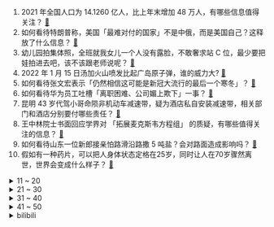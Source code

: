 1. 2021 年全国人口为 14.1260 亿人，比上年末增加 48 万人，有哪些信息值得关注？ [:link:](https://www.zhihu.com/question/511928031)
2. 如何看待特朗普称，美国「最难对付的国家」不是中俄，而是美国自己？这释放了什么信息？ [:link:](https://www.zhihu.com/question/512041228)
3. 幼儿园拍集体照，全班就我女儿一个人没有露脸，不敢奢求站 C 位，最少要把娃拍进去吧，该不该跟老师说呢？ [:link:](https://www.zhihu.com/question/511054634)
4. 2022 年 1 月 15 日汤加火山喷发比起广岛原子弹，谁的威力大? [:link:](https://www.zhihu.com/question/511786643)
5. 如何看待张文宏表示「仍然相信这可能是新冠大流行的最后一个寒冬」？ [:link:](https://www.zhihu.com/question/511782819)
6. 如何看待华为员工吐槽「离职困难、公司媚上欺下」一事？ [:link:](https://www.zhihu.com/question/511038722)
7. 昆明 43 岁代驾小哥命陨非机动车减速带，疑为酒店私自安装减速带，相关部门和酒店分别要付哪些责任？ [:link:](https://www.zhihu.com/question/511945221)
8. 王中林院士书面回应学界对 「拓展麦克斯韦方程组」 的质疑，有哪些值得关注的信息？ [:link:](https://www.zhihu.com/question/512031340)
9. 如何看待山东一位新郎接亲怕路滑沿路撒 5 吨盐？会对路面造成影响吗？ [:link:](https://www.zhihu.com/question/511460904)
10. 假如有一种药片，可以把人身体状态定格在25岁，同时让人在70岁骤然离世，世界会变成什么样子？ [:link:](https://www.zhihu.com/question/511995224)
<details>
<summary>11 ~ 20</summary>

11. 成都一大学被曝辅导员强奸女学生，校方回应给予开除处分，如何避免类似校园事件发生？ [:link:](https://www.zhihu.com/question/511947211)
12. 经理威胁讨薪民工「你玩得过中建二局吗」，事后致歉「没控制好情绪」，如何看待这一事件？怎样正确讨薪维权？ [:link:](https://www.zhihu.com/question/512001926)
13. 从小被灌输家里穷，需要好好学习，只有学习好才是唯一的出路，却只考了大专，将以什么态度对待以后的生活？ [:link:](https://www.zhihu.com/question/512005199)
14. 你知道哪些有用的情话文案？ [:link:](https://www.zhihu.com/question/508319811)
15. 吴国盛所谓「中国自古就没有科学/数理科学」，却说「西方自古就有科学」，这是学术界共识吗？ [:link:](https://www.zhihu.com/question/313617966)
16. 2022年初为什么游戏本集体大幅降价？ [:link:](https://www.zhihu.com/question/511443875)
17. 为什么猫咪会吐一段舌头？ [:link:](https://www.zhihu.com/question/37521857)
18. 小米 12 会成为新的小米 6 钉子户吗？ [:link:](https://www.zhihu.com/question/511159970)
19. 2021 年中国 GDP 突破 110 万亿元，比上年增长 8.1% ，有哪些信息值得关注？ [:link:](https://www.zhihu.com/question/511925311)
20. 如何看待社区工作人员回应袁咏仪做防疫志愿者，称「她很低调，感谢她」？给娱乐圈起了哪些模范作用？ [:link:](https://www.zhihu.com/question/511880923)
</details>
<details>
<summary>21 ~ 30</summary>

21. 2020 年中国「一人户」家庭数量超 1.25 亿，为何规模如此庞大？将为经济社会带来哪些影响？ [:link:](https://www.zhihu.com/question/511539730)
22. 媒体称广州男子在汤加失联两天，海啸来临前把微信里的钱转给妻子，目前当地救援情况如何？有哪些援助方式？ [:link:](https://www.zhihu.com/question/511974919)
23. 理想汽车 CEO 李想炮轰团车造车，称「刷新了创业者底线」，到底发生了什么？你认可李想的说法吗？ [:link:](https://www.zhihu.com/question/511925231)
24. 应不应该为出嫁的女儿装修一间卧室？ [:link:](https://www.zhihu.com/question/487520820)
25. 为什么一些哺乳动物，比如猫狗喜欢被摸头，人类却不喜欢？ [:link:](https://www.zhihu.com/question/511263880)
26. 和公司签了入职须知，然后用了公司 4 元钱，公司告我赔偿 10 万元怎么办？ [:link:](https://www.zhihu.com/question/509048767)
27. 中伊启动 25 年全面合作协议，伊朗驻华大使称「两国关系现在非常好」，有哪些信息值得关注？ [:link:](https://www.zhihu.com/question/511842740)
28. 2022 LPL 春季赛RNG 2:0 TT，如何评价这场比赛？ [:link:](https://www.zhihu.com/question/511993639)
29. 怎么放弃一个很喜欢很爱的人？ [:link:](https://www.zhihu.com/question/510250861)
30. 荣耀 CEO 赵明谈手机行业「内卷」称「把苹果卷下来才是本事」，可能性多大？国内手机厂商有多「卷」？ [:link:](https://www.zhihu.com/question/511307824)
</details>
<details>
<summary>31 ~ 40</summary>

31. 高知老人带娃是什么体验？ [:link:](https://www.zhihu.com/question/510311817)
32. 有没有让你觉得很浪漫的文案呢？ [:link:](https://www.zhihu.com/question/504989606)
33. 你们会谈没有结果的恋爱吗？ [:link:](https://www.zhihu.com/question/509619619)
34. 芜湖一猫舍店主被抓伤后反复将猫摔地上，官方回应「因熬夜较多，力大没控制住」，还有哪些信息值得关注？ [:link:](https://www.zhihu.com/question/511136893)
35. 如何用魂天帝的视角写《斗破苍穹》？ [:link:](https://www.zhihu.com/question/502897415)
36. 北京 1 月 15 日新增病例溯源结果公布，与北美和新加坡毒株相似度较高，有哪些信息可以关注？ [:link:](https://www.zhihu.com/question/511951357)
37. 给女朋友买什么新年礼物比较好呢？ [:link:](https://www.zhihu.com/question/440348637)
38. 2021 年中国进出口规模首次突破 6 万亿美元关口，这一数字意味着什么？ [:link:](https://www.zhihu.com/question/511466885)
39. 有没有隔着衣服都可以闻到香味的沐浴露？ [:link:](https://www.zhihu.com/question/425652370)
40. 大公司为什么无法轻松使用更新的c++版本？ [:link:](https://www.zhihu.com/question/509541648)
</details>
<details>
<summary>41 ~ 50</summary>

41. 情侣之间没话说了怎么办呢？ [:link:](https://www.zhihu.com/question/348132267)
42. 上班压力太大，每天进办公室会有惶恐的感觉，感觉好压抑，怀疑自己能力不够，又怀疑工作太难，要不要离职？ [:link:](https://www.zhihu.com/question/508859164)
43. 互联网 35~40 岁的一线研发人员，对于此岗位的核心竞争力是什么？ [:link:](https://www.zhihu.com/question/508452236)
44. 如何看待游戏《原神》申鹤首日流水国内创新低，国外创新高？ [:link:](https://www.zhihu.com/question/510259719)
45. 置办年货堪称年终大考，有什么实用的数码产品值得推荐？ [:link:](https://www.zhihu.com/question/511867439)
46. 为什么《开端》中李诗情是循环的开端？ [:link:](https://www.zhihu.com/question/511648527)
47. 如果有一天不用上班了，你会比现在快乐吗？ [:link:](https://www.zhihu.com/question/511477649)
48. 2022 CES 展上 Alienware 外星人亮相的新品透露了哪些信息？ [:link:](https://www.zhihu.com/question/510163763)
49. 张鑫旭称前端工程师应该为用户体验负责，对此你怎么看？ [:link:](https://www.zhihu.com/question/506366097)
50. 怎么能够确定世界上没有两片相同的雪花？ [:link:](https://www.zhihu.com/question/510608812)
</details><details>
<summary>bilibili</summary>

1. 【MCx原神】《年度巨制！方块上的提瓦特》（一） [:link:](//www.bilibili.com/video/BV1TS4y1f7av)
2. 大广东请求出战！《原神》x 曾小敏「神女劈观」真.粤剧版 [:link:](//www.bilibili.com/video/BV1RF411v7Hp)
3. 便宜保温杯有毒？33元和258元的保温杯有什么区别？【老爸评测】 [:link:](//www.bilibili.com/video/BV1xR4y1M7mu)
4. （这也能解说？！）深圳街头综合格斗！武德高尚，以武会友！ [:link:](//www.bilibili.com/video/BV1VS4y1f7iG)
5. 《奇怪的客人》 [:link:](//www.bilibili.com/video/BV16u41127xC)
6. 全网最强探店！扫黄现场惊现报警器！ [:link:](//www.bilibili.com/video/BV1w3411Y7Gi)
7. 平常的视频都是笑着飙泪，这次的视频是感动到飙泪 [:link:](//www.bilibili.com/video/BV1UP4y1j7Ds)
8. 这叫爆辣炒米粉？隔壁客人拔腿自己炒了一盘！《鸠占鹊巢4》 [:link:](//www.bilibili.com/video/BV1CS4y1j7Qi)
9. 筹备600天，我们拍了全网最还原「Saber」 Cosplay [:link:](//www.bilibili.com/video/BV1qL411c7CS)
10. 龙 虾 天 花 板 [:link:](//www.bilibili.com/video/BV1bT4y1m7M3)
<details>
<summary>11 ~ 20</summary>

11. 老板：遇到你是我的霉气 [:link:](//www.bilibili.com/video/BV1CL4y1b76Y)
12. 史上最弱？史上最乐！2022年一月新番吐槽 [:link:](//www.bilibili.com/video/BV1kq4y1A7C4)
13. 当我用女声在鬼屋扮演特级教师 [:link:](//www.bilibili.com/video/BV1JT4y117zk)
14. 就喜欢老爸和老弟从骨子里散发的自信 [:link:](//www.bilibili.com/video/BV1aa411B7sG)
15. 在广东烧烤的崩溃瞬间 [:link:](//www.bilibili.com/video/BV1iL411c7Ww)
16. 胖   舞 [:link:](//www.bilibili.com/video/BV1e3411a7uD)
17. 《明日方舟》SideStory「将进酒」活动先导PV [:link:](//www.bilibili.com/video/BV1SR4y1g7Br)
18. 美食up主：这道菜好闻好吃又好看，我不允许它失传！ [:link:](//www.bilibili.com/video/BV1eY411h7kq)
19. 全村人开饭了，吃一条50斤的巨大石斑鱼，场面非常壮观 [:link:](//www.bilibili.com/video/BV19S4y1j7iX)
20. 维修了三次的mateX2，荣哥会翻车吗？ [:link:](//www.bilibili.com/video/BV19T4y117EY)
</details>
<details>
<summary>21 ~ 30</summary>

21. “有的人天生就是主角” [:link:](//www.bilibili.com/video/BV1ML411c7Mz)
22. 假如员工都比老板有钱 [:link:](//www.bilibili.com/video/BV15m4y1D7R8)
23. 开播三天火遍全网，全体网友疯狂脑暴！详解国产剧《开端》第一期 [:link:](//www.bilibili.com/video/BV1y34y1B7q9)
24. 你也想起舞吗？ [:link:](//www.bilibili.com/video/BV18b4y1J7en)
25. 我十分感动，然后笑出了声 [:link:](//www.bilibili.com/video/BV1u34y1i7tw)
26. 一分钟变黑客，过年装X必备humble bundle！ [:link:](//www.bilibili.com/video/BV1NL411572B)
27. 死亡黄昏生存 EP1 冰天雪地没活路 [:link:](//www.bilibili.com/video/BV1XS4y1j74r)
28. 未来的父母吵架 [:link:](//www.bilibili.com/video/BV1Tq4y117rA)
29. 【散人】国产民俗恐怖《纸嫁衣3》 终须还了鸳鸯债（完结共5P） [:link:](//www.bilibili.com/video/BV1AS4y1j7o9)
30. 就离谱......哪个鬼才教你这么剪的？ [:link:](//www.bilibili.com/video/BV17T4y117xS)
</details>
<details>
<summary>31 ~ 40</summary>

31. 以前的记忆 [:link:](//www.bilibili.com/video/BV1uS4y1f77B)
32. 【医学博士】每天一杯奶茶会怎样？I 如何科学控糖？ [:link:](//www.bilibili.com/video/BV1S44y157pW)
33. 这是什么兼职啊啊啊啊啊啊 [:link:](//www.bilibili.com/video/BV1Cq4y1k7zt)
34. 戏中人间——《原神》云堇创作的幕后 [:link:](//www.bilibili.com/video/BV1xL411c7wn)
35. 【罗翔】冒充部落酋长算招摇撞骗吗？读评论#13 [:link:](//www.bilibili.com/video/BV15S4y1f73y)
36. 留下来的花，有百般开法【Inmost】 [:link:](//www.bilibili.com/video/BV1sZ4y1f7TC)
37. 申鹤：别唱了旅行者羞死人了啊啊啊！！！ [:link:](//www.bilibili.com/video/BV1Dm4y1U7G8)
38. 云堇任务显示旅行者竟然是渣男！【原神二次元梗03】 [:link:](//www.bilibili.com/video/BV1RT4y11729)
39. 《雪中悍刀行》大结局！差评是这届观众不行？ [:link:](//www.bilibili.com/video/BV1A44y1L7LK)
40. 林冲上线！花和尚倒拔垂杨柳！《水浒传》P4（林冲登场） [:link:](//www.bilibili.com/video/BV1Vb4y1J7Z6)
</details>
<details>
<summary>41 ~ 50</summary>

41. 难吃到给小文哥打电话！号称排名第一海鲜火锅，胖猩猩吃到自我怀疑【凭啥这么贵ep36-高兴一锅】 [:link:](//www.bilibili.com/video/BV1m3411a7ES)
42. 柯南中一共死了多少人？【史上最详细数据统计 1994年-2021年】 [:link:](//www.bilibili.com/video/BV1rq4y1k7SH)
43. 【原神】国家队请求出战！一级唢呐演奏员吹《神女劈观》，神复刻超还原！ [:link:](//www.bilibili.com/video/BV1Pq4y117Ms)
44. 《还 钱》 [:link:](//www.bilibili.com/video/BV1Lb4y1H7u2)
45. 和室友一起住在村里是什么体验？？ [:link:](//www.bilibili.com/video/BV1EL4y1475H)
46. 【法国街头｜古筝 孤勇者】谁说站在光里的才算英雄 [:link:](//www.bilibili.com/video/BV1iZ4y1f7g6)
47. 邻家女孩的自由式，这种风格我爱了 [:link:](//www.bilibili.com/video/BV1iS4y1f7t9)
48. “每天一遍，送去药检！！！” [:link:](//www.bilibili.com/video/BV14Z4y1f7UA)
49. 《纸嫁衣3鸳鸯债》主题曲《鸳鸯债》 [:link:](//www.bilibili.com/video/BV1VP4y177aB)
50. “抬手臣妾，落手哀家” [:link:](//www.bilibili.com/video/BV1ir4y1Y7GR)
</details>
<details>
<summary>51 ~ 60</summary>

51. 【开端|海底】当他递出卫生巾时我直接泪崩/世间苦痛万般，唯有人心温暖如火 [:link:](//www.bilibili.com/video/BV1fS4y1Z74K)
52. 【全球首通】观赏谱巨雪花灾难终于一遍过了 [:link:](//www.bilibili.com/video/BV1Ya411q7P3)
53. 督哥来了！立案查处山姆会员店 [:link:](//www.bilibili.com/video/BV1eR4y1g7GC)
54. 刚！目光所至，皆为华夏！ [:link:](//www.bilibili.com/video/BV1Ea411B7bC)
55. 不想接电话！ [:link:](//www.bilibili.com/video/BV1KL4y1b7eJ)
56. 想拥有这样一张嘴 [:link:](//www.bilibili.com/video/BV1bL4y147GG)
57. 心痛！禾木小狐狸毛茸茸的大尾巴不见了 [:link:](//www.bilibili.com/video/BV1oS4y1j7e4)
58. 我不允许有人没看过这辆车的视频 [:link:](//www.bilibili.com/video/BV1oP4y1j7DC)
59. 婚前必谈15问，谈不拢别结婚，三观一致的落地【麻辣情医吴迪】 [:link:](//www.bilibili.com/video/BV1LY411h7aK)
60. POV:身高2米16的人是怎么生活的？ 第一人称视角沉浸式体验 [:link:](//www.bilibili.com/video/BV12b4y1H7Dv)
</details>
<details>
<summary>61 ~ 70</summary>

61. 家人们，你们猜他俩谁喝洗脚水！ [:link:](//www.bilibili.com/video/BV1xq4y1A7rA)
62. 【完结合集】一口气看完170年的乱世南北朝 [:link:](//www.bilibili.com/video/BV1w3411v7jd)
63. 正式预告！—2022原神新春会 [:link:](//www.bilibili.com/video/BV1Bq4y1A789)
64. 翻出25年前的录像带，我以前居然长这样？ [:link:](//www.bilibili.com/video/BV1xa411B7Qo)
65. 疲 [:link:](//www.bilibili.com/video/BV1ZF411v7Nz)
66. 谁 说 污 泥 满 身 不 算 英 雄 ！ [:link:](//www.bilibili.com/video/BV13S4y1f78X)
67. 【人间地狱】中德对抗赛解说！中国玩家完美化解德国空降战术！（上） [:link:](//www.bilibili.com/video/BV1ir4y1Y74h)
68. 轻松举起四百斤城门，六十多岁还驾车周游列国，孔子真的很弱吗？ [:link:](//www.bilibili.com/video/BV1wa411B75G)
69. 【羊巴鲁】黑 客 帝 国 [:link:](//www.bilibili.com/video/BV1pY411h72U)
70. 曝 光 up 主 潜 规 则 ！！！ [:link:](//www.bilibili.com/video/BV1zP4y1j7QW)
</details>
<details>
<summary>71 ~ 80</summary>

71. 干净又卫生！在游戏中做菜【木筏求生#7】 [:link:](//www.bilibili.com/video/BV1MS4y177Fq)
72. “许嵩，你要当原告是吧！” [:link:](//www.bilibili.com/video/BV1234y1B7ek)
73. 猎头蟹：你了不起！你清高！你这么禽兽玩VR游戏早晚被削！！！ [:link:](//www.bilibili.com/video/BV1XS4y1j789)
74. 一口气看完30句装逼台词！ [:link:](//www.bilibili.com/video/BV1Zu41127Ke)
75. 截图准备！！那些引起极度舒适的神仙配色 [:link:](//www.bilibili.com/video/BV1V44y1L7Pn)
76. 纽约警察：新型测谎仪，撒谎会响噢（上膛 [:link:](//www.bilibili.com/video/BV1Dr4y1v74f)
77. 我嗓子里，卡了个哨子 [:link:](//www.bilibili.com/video/BV1hS4y1f743)
78. 我想盗月社一定很后悔让我去他们家吧…… [:link:](//www.bilibili.com/video/BV1X3411a7qd)
79. 谁要去德国总理府摘旗？【硬核狠人23】 [:link:](//www.bilibili.com/video/BV1G44y1L7JB)
80. 在现实中还原游戏王特效！ [:link:](//www.bilibili.com/video/BV1zT4y117Ub)
</details>
<details>
<summary>81 ~ 90</summary>

81. 贝爷：发现一个新物种，我感觉她能吃了我 [:link:](//www.bilibili.com/video/BV1gZ4y1S72F)
82. 云棋舞蹈驼背1分钟跟练 [:link:](//www.bilibili.com/video/BV1zY411h7Fg)
83. 关 于 修 建 天 庭 凌 霄 宝 殿 二 期 工 程 这 件 事 [:link:](//www.bilibili.com/video/BV1fb4y1n79B)
84. 【时代少年团】《我喜欢你》特别放送单人专属机位 [:link:](//www.bilibili.com/video/BV16L411c7Bt)
85. 这球开了个寂寞，丁俊晖都学不来 [:link:](//www.bilibili.com/video/BV1Eu411277K)
86. [万物皆可爱]“动物崽崽为什么这么萌!” [:link:](//www.bilibili.com/video/BV12R4y1g7ac)
87. 我中了五千万后的生活 [:link:](//www.bilibili.com/video/BV11q4y1y7vY)
88. 两个月 用480g黄金 打造【纯金百大奖杯】 [:link:](//www.bilibili.com/video/BV12P4y1j7hB)
89. “你们就这么排练的！？” [:link:](//www.bilibili.com/video/BV1mF411H7mP)
90. 自学粤语跟广东人说话，会发生什么？ [:link:](//www.bilibili.com/video/BV1oS4y1j7Nq)
</details>
<details>
<summary>91 ~ 100</summary>

91. 方舟新春笑话大赏 [:link:](//www.bilibili.com/video/BV1WS4y1f7F3)
92. 【狂热的成长】 [:link:](//www.bilibili.com/video/BV1ET4y117CE)
93. 【百万填词】用孤勇者唱完三体面壁者的一生！ [:link:](//www.bilibili.com/video/BV1bS4y1f7ef)
94. 为什么不能是abcdefghI Love U [:link:](//www.bilibili.com/video/BV1sR4y1M7nk)
95. 当王濛开启老大爷遛弯模式 [:link:](//www.bilibili.com/video/BV1VF411i7tq)
96. 同样是瓢虫，为什么七星的是“益虫”，二十八星就是“害虫”？ [:link:](//www.bilibili.com/video/BV1WL411c7Tc)
97. 沈逸老师联合波士顿圆脸：一起聊聊美国的2021 [:link:](//www.bilibili.com/video/BV1xm4y1U7ck)
98. 嘉然百万粉纪念 室内乐团音乐会 [:link:](//www.bilibili.com/video/BV1ET4y117ji)
99. 他们究竟是在竞技还是在斗法？！韩 服 王 者 就 这？#97 [:link:](//www.bilibili.com/video/BV14R4y1M7t7)
100. 为什么春晚小品越来越尴尬？论令人又爱又恨的春晚小品 [:link:](//www.bilibili.com/video/BV13q4y1A7N2)
</details></details>